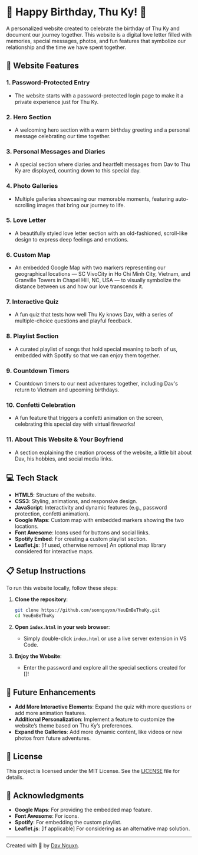 # 💖 Happy Birthday, Thu Ky! 🎂

A personalized website created to celebrate the birthday of Thu Ky and document our journey together. This website is a digital love letter filled with memories, special messages, photos, and fun features that symbolize our relationship and the time we have spent together.

## 🌟 Website Features

### 1. **Password-Protected Entry**
   - The website starts with a password-protected login page to make it a private experience just for Thu Ky.

### 2. **Hero Section**
   - A welcoming hero section with a warm birthday greeting and a personal message celebrating our time together.

### 3. **Personal Messages and Diaries**
   - A special section where diaries and heartfelt messages from Dav to Thu Ky are displayed, counting down to this special day.

### 4. **Photo Galleries**
   - Multiple galleries showcasing our memorable moments, featuring auto-scrolling images that bring our journey to life.

### 5. **Love Letter**
   - A beautifully styled love letter section with an old-fashioned, scroll-like design to express deep feelings and emotions.

### 6. **Custom Map**
   - An embedded Google Map with two markers representing our geographical locations — SC VivoCity in Ho Chi Minh City, Vietnam, and Granville Towers in Chapel Hill, NC, USA — to visually symbolize the distance between us and how our love transcends it.

### 7. **Interactive Quiz**
   - A fun quiz that tests how well Thu Ky knows Dav, with a series of multiple-choice questions and playful feedback.

### 8. **Playlist Section**
   - A curated playlist of songs that hold special meaning to both of us, embedded with Spotify so that we can enjoy them together.

### 9. **Countdown Timers**
   - Countdown timers to our next adventures together, including Dav's return to Vietnam and upcoming birthdays.

### 10. **Confetti Celebration**
   - A fun feature that triggers a confetti animation on the screen, celebrating this special day with virtual fireworks!

### 11. **About This Website & Your Boyfriend**
   - A section explaining the creation process of the website, a little bit about Dav, his hobbies, and social media links.

## 💻 Tech Stack

- **HTML5**: Structure of the website.
- **CSS3**: Styling, animations, and responsive design.
- **JavaScript**: Interactivity and dynamic features (e.g., password protection, confetti animation).
- **Google Maps**: Custom map with embedded markers showing the two locations.
- **Font Awesome**: Icons used for buttons and social links.
- **Spotify Embed**: For creating a custom playlist section.
- **Leaflet.js**: [If used, otherwise remove] An optional map library considered for interactive maps.

## 📋 Setup Instructions

To run this website locally, follow these steps:

1. **Clone the repository**:
   ```bash
   git clone https://github.com/sonnguyxn/YeuEmBeThuKy.git
   cd YeuEmBeThuKy
   ```

2. **Open `index.html` in your web browser**:
   - Simply double-click `index.html` or use a live server extension in VS Code.

3. **Enjoy the Website**:
   - Enter the password and explore all the special sections created for []!

## 📅 Future Enhancements

- **Add More Interactive Elements**: Expand the quiz with more questions or add more animation features.
- **Additional Personalization**: Implement a feature to customize the website’s theme based on Thu Ky’s preferences.
- **Expand the Galleries**: Add more dynamic content, like videos or new photos from future adventures.

## 📄 License

This project is licensed under the MIT License. See the [LICENSE](LICENSE) file for details.

## 📝 Acknowledgments

- **Google Maps**: For providing the embedded map feature.
- **Font Awesome**: For icons.
- **Spotify**: For embedding the custom playlist.
- **Leaflet.js**: [If applicable] For considering as an alternative map solution.

---

Created with 💖 by [Dav Nguxn](https://github.com/hoangsonww).

